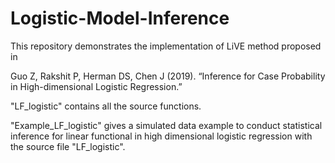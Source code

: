 # Logistic-Model-Inference
This repository demonstrates the implementation of LiVE method proposed in 

Guo Z, Rakshit P, Herman DS, Chen J (2019). “Inference for Case Probability in High-dimensional
Logistic Regression.”

"LF_logistic" contains all the source functions.

"Example_LF_logistic" gives a simulated data example to conduct statistical inference for linear functional in high dimensional logistic regression with the source file "LF_logistic".
